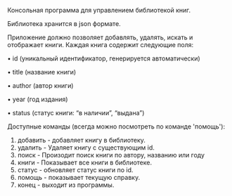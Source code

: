 Консольная программа для управлением библиотекой книг.

Библиотека хранится в json формате.

Приложение должно позволяет добавлять, удалять, искать и отображает книги. Каждая книга содержит следующие поля:

 • id (уникальный идентификатор, генерируется автоматически)

 • title (название книги)

 • author (автор книги)

 • year (год издания)

 • status (статус книги: “в наличии”, “выдана”)

Доступные команды (всегда можно посмотреть по команде 'помощь'):

1. добавить - добавляет книгу в библиотеку.
2. удалить - Удаляет книгу с существующим id.
3. поиск - Произодит поиск книги по автору, названию или году
4. книги - Показывает все книги в библиотеке.
5. статус - обновляет статус книги по id.
6. помощь - показывает текущую справку.
7. конец - выходит из программы.

